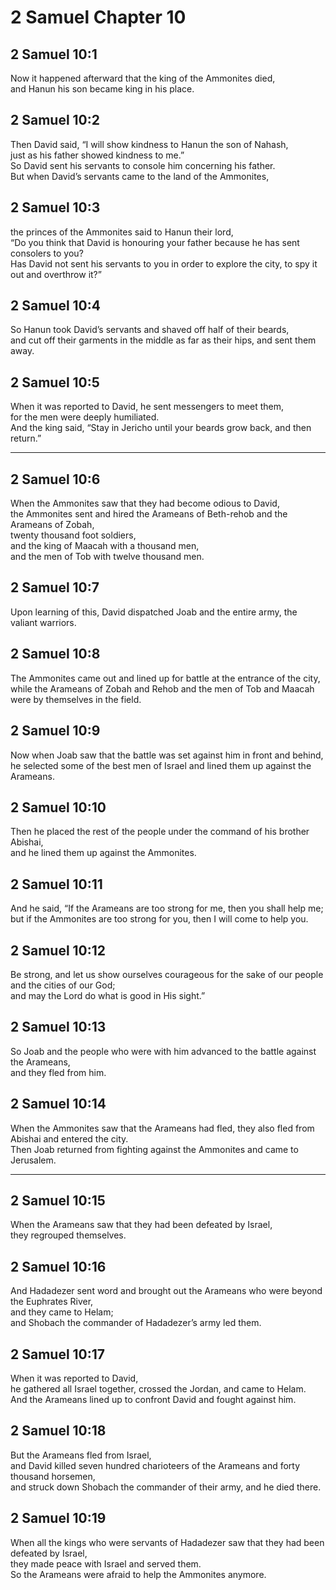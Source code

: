 # 2 Samuel Chapter 10

## 2 Samuel 10:1

Now it happened afterward that the king of the Ammonites died,  
and Hanun his son became king in his place.

## 2 Samuel 10:2

Then David said, “I will show kindness to Hanun the son of Nahash,  
just as his father showed kindness to me.”  
So David sent his servants to console him concerning his father.  
But when David’s servants came to the land of the Ammonites,

## 2 Samuel 10:3

the princes of the Ammonites said to Hanun their lord,  
“Do you think that David is honouring your father because he has sent consolers to you?  
Has David not sent his servants to you in order to explore the city, to spy it out and overthrow it?”

## 2 Samuel 10:4

So Hanun took David’s servants and shaved off half of their beards,  
and cut off their garments in the middle as far as their hips, and sent them away.

## 2 Samuel 10:5

When it was reported to David, he sent messengers to meet them,  
for the men were deeply humiliated.  
And the king said, “Stay in Jericho until your beards grow back, and then return.”

---

## 2 Samuel 10:6

When the Ammonites saw that they had become odious to David,  
the Ammonites sent and hired the Arameans of Beth-rehob and the Arameans of Zobah,  
twenty thousand foot soldiers,  
and the king of Maacah with a thousand men,  
and the men of Tob with twelve thousand men.

## 2 Samuel 10:7

Upon learning of this, David dispatched Joab and the entire army, the valiant warriors.

## 2 Samuel 10:8

The Ammonites came out and lined up for battle at the entrance of the city,  
while the Arameans of Zobah and Rehob and the men of Tob and Maacah were by themselves in the field.

## 2 Samuel 10:9

Now when Joab saw that the battle was set against him in front and behind,  
he selected some of the best men of Israel and lined them up against the Arameans.

## 2 Samuel 10:10

Then he placed the rest of the people under the command of his brother Abishai,  
and he lined them up against the Ammonites.

## 2 Samuel 10:11

And he said, “If the Arameans are too strong for me, then you shall help me;  
but if the Ammonites are too strong for you, then I will come to help you.

## 2 Samuel 10:12

Be strong, and let us show ourselves courageous for the sake of our people and the cities of our God;  
and may the Lord do what is good in His sight.”

## 2 Samuel 10:13

So Joab and the people who were with him advanced to the battle against the Arameans,  
and they fled from him.

## 2 Samuel 10:14

When the Ammonites saw that the Arameans had fled, they also fled from Abishai and entered the city.  
Then Joab returned from fighting against the Ammonites and came to Jerusalem.

---

## 2 Samuel 10:15

When the Arameans saw that they had been defeated by Israel,  
they regrouped themselves.

## 2 Samuel 10:16

And Hadadezer sent word and brought out the Arameans who were beyond the Euphrates River,  
and they came to Helam;  
and Shobach the commander of Hadadezer’s army led them.

## 2 Samuel 10:17

When it was reported to David,  
he gathered all Israel together, crossed the Jordan, and came to Helam.  
And the Arameans lined up to confront David and fought against him.

## 2 Samuel 10:18

But the Arameans fled from Israel,  
and David killed seven hundred charioteers of the Arameans and forty thousand horsemen,  
and struck down Shobach the commander of their army, and he died there.

## 2 Samuel 10:19

When all the kings who were servants of Hadadezer saw that they had been defeated by Israel,  
they made peace with Israel and served them.  
So the Arameans were afraid to help the Ammonites anymore.
